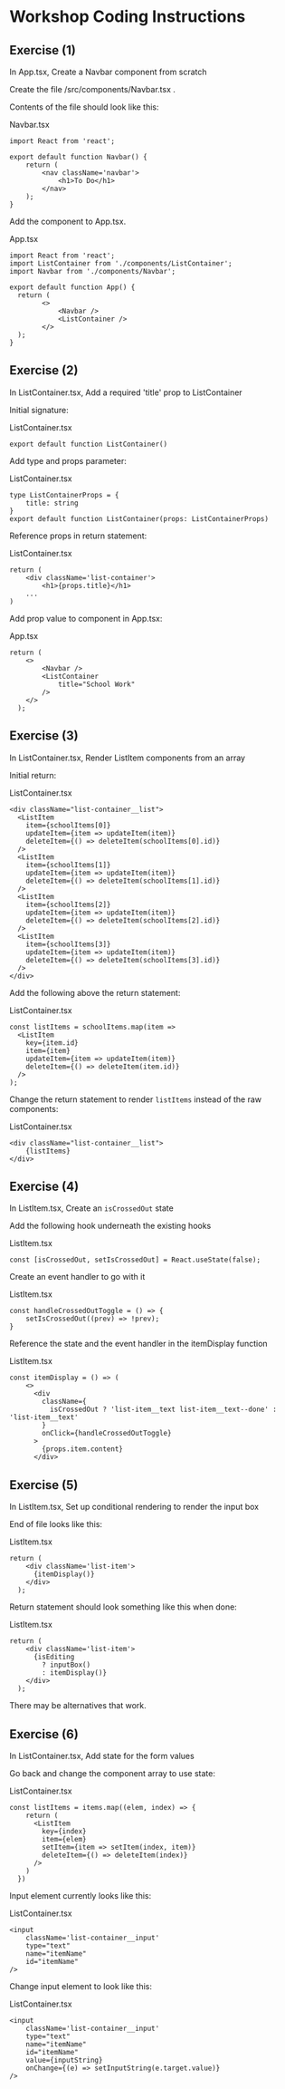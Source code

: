 
# Workshop Coding Instructions

## Exercise (1)
In App.tsx,
Create a Navbar component from scratch

Create the file /src/components/Navbar.tsx .

Contents of the file should look like this:

Navbar.tsx
```tsx
import React from 'react';

export default function Navbar() {
    return (
        <nav className='navbar'>
            <h1>To Do</h1>
        </nav>
    );
}
```

Add the component to App.tsx.

App.tsx
```tsx
import React from 'react';
import ListContainer from './components/ListContainer';
import Navbar from './components/Navbar';

export default function App() {
  return (
        <>
            <Navbar />
            <ListContainer />
        </>
  );
}
```

## Exercise (2)
In ListContainer.tsx,
Add a required 'title' prop to ListContainer

Initial signature:

ListContainer.tsx
```tsx
export default function ListContainer()
```

Add type and props parameter:

ListContainer.tsx
```tsx
type ListContainerProps = {
    title: string
}
export default function ListContainer(props: ListContainerProps)
```

Reference props in return statement:

ListContainer.tsx
```tsx
return (
    <div className='list-container'>
        <h1>{props.title}</h1>
    ...
)
```

Add prop value to component in App.tsx:

App.tsx
```tsx
return (
    <>
        <Navbar />
        <ListContainer 
            title="School Work"
        />
    </>
  );
```

## Exercise (3)
In ListContainer.tsx,
Render ListItem components from an array

Initial return:

ListContainer.tsx
```tsx
<div className="list-container__list">
  <ListItem
    item={schoolItems[0]}
    updateItem={item => updateItem(item)}
    deleteItem={() => deleteItem(schoolItems[0].id)}
  />
  <ListItem
    item={schoolItems[1]}
    updateItem={item => updateItem(item)}
    deleteItem={() => deleteItem(schoolItems[1].id)}
  />
  <ListItem
    item={schoolItems[2]}
    updateItem={item => updateItem(item)}
    deleteItem={() => deleteItem(schoolItems[2].id)}
  />
  <ListItem
    item={schoolItems[3]}
    updateItem={item => updateItem(item)}
    deleteItem={() => deleteItem(schoolItems[3].id)}
  />
</div>
```

Add the following above the return statement:

ListContainer.tsx
```tsx
const listItems = schoolItems.map(item =>
  <ListItem
    key={item.id}
    item={item}
    updateItem={item => updateItem(item)}
    deleteItem={() => deleteItem(item.id)}
  />
);
```

Change the return statement to render `listItems` instead of the raw components:

ListContainer.tsx
```tsx
<div className="list-container__list">
    {listItems}
</div>
```

## Exercise (4)
In ListItem.tsx,
Create an `isCrossedOut` state

Add the following hook underneath the existing hooks

ListItem.tsx
```tsx
const [isCrossedOut, setIsCrossedOut] = React.useState(false);
```

Create an event handler to go with it

ListItem.tsx
```tsx
const handleCrossedOutToggle = () => {
    setIsCrossedOut((prev) => !prev);
}
```

Reference the state and the event handler in the itemDisplay function

ListItem.tsx
```tsx
const itemDisplay = () => (
    <>
      <div
        className={
          isCrossedOut ? 'list-item__text list-item__text--done' : 'list-item__text'
        }
        onClick={handleCrossedOutToggle}
      >
        {props.item.content}
      </div>
```

## Exercise (5)
In ListItem.tsx,
Set up conditional rendering to render the input box

End of file looks like this:

ListItem.tsx
```tsx
return (
    <div className='list-item'>
      {itemDisplay()}
    </div>
  );
```

Return statement should look something like this when done:

ListItem.tsx
```tsx
return (
    <div className='list-item'>
      {isEditing
        ? inputBox()
        : itemDisplay()}
    </div>
  );
```

There may be alternatives that work.

## Exercise (6)
In ListContainer.tsx,
Add state for the form values

Go back and change the component array to use state:

ListContainer.tsx
```tsx
const listItems = items.map((elem, index) => {
    return (
      <ListItem
        key={index}
        item={elem}
        setItem={item => setItem(index, item)}
        deleteItem={() => deleteItem(index)}
      />
    )
  })
```

Input element currently looks like this:

ListContainer.tsx
```tsx
<input
    className='list-container__input'
    type="text"
    name="itemName"
    id="itemName"
/>
```

Change input element to look like this:

ListContainer.tsx
```tsx
<input
    className='list-container__input'
    type="text"
    name="itemName"
    id="itemName"
    value={inputString}
    onChange={(e) => setInputString(e.target.value)}
/>
```
